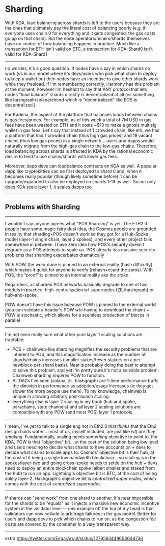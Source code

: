 # Sharding

With KDA, load balancing across shards is left to the users because they are the ones that ultimately pay the literal cost of balancing poorly (e.g. if everyone uses chain 0 for everything and it gets congested, the gas costs go up on that chain). But the node operators/miners/shards themselves have no control of how balancing happens in practice. Much like a transaction for ETH isn't valid on ETC, a transaction for KDA-Shard0 isn't valid for KDA-Shard1

***

no worries, it's a good question. If nodes have a say in which shards do work (vs in our model where it's devs/users who pick what chain to deploy to/keep a wallet on) then nodes have an incentive to give other shards work while they freeload. If I'm remembering correctly, Harmony has this problem at the moment, however I'm hesitant to say that ANY protocol that lets nodes "load balance" shards directly is decentralized at all (vs something like hashgraph/solana/elrond which is "decentralized" like EOS is decentralized.)

For Kadena, the aspect of the platform that balances loads between chains is gas fees/prices. For example, as of this week a total of 7M USD in gas fees have been wasted on ETH and it costs \~$10 to make a gnosis multisig wallet in gas fees. Let's say that instead of 1 crowded chain, like eth, we had a platform that had 1 crowded chain (thus high gas prices) and 19 vacant chains (thus low gas prices) in a single network... users and dapps would naturally migrate from the high-gas chain to the low-gas chains. Therefore, load balancing across shards is affected in KDA by the rational economic desire to tend to use chains/shards with lower gas fees.

Moreover, dapp devs can loadbalance contracts on KDA as well. A popular dapp like cryptokitties can be first deployed to shard 0 and, when it becomes really popular (though likely sometime before) it can be upgrade/expanded to also be deployed on shards 1-19 as well. So not only does KDA scale layer 1, it scales dapps too

***

## Problems with Sharding

***

I wouldn't say anyone agrees what "POS Sharding" is yet. The ETH2.0 people have some magic fairy dust idea, the Cosmos people are grounded in reality that sharding+POS doesn't work so they got for a Hub-Spoke model (layer-1 single chain, layer 2 spokes), and every other project falls somewhere in between. I have zero idea how POS's security doesn't degrade as a POS attempts to scale up. POS already has massive security problems that sharding exacerbates dramatically

With POW, the _work_ done is pinned to an external reality (hash difficulty) which makes it quick for anyone to verify (rehash+count the zeros). With POS, the "proof" is pinned to an internal reality aka _the stake_.

Regardless, all sharded POS networks basically degrade to one of two models in practice: high-centralization w/ supernodes (ZIL/hashgraph) or hub-and-spoke.

POW doesn't have this issue bceause POW is pinned to the external world (you can validate a header's POW w/o having to download the chain) + POW is stochastic, which allows for a seemless production of blocks in parallel

***

I'm not even really sure what other pure layer 1 scaling solutions are tractable:

* POS + chainweb-like sharding magnifies the security problems that are inherent to POS, and this magnification increase as the number of shards/chains increases (smaller stakes/fewer stakers on a per-newblock-per-shard basis). Near is probably doing the best to attempt to solve this problem, and yet I'm pretty sure it's not a solvable problem. Chainweb sharding _requires_ POW to function.
* All DAGs I've seen (solana, zil, hashgraph) are 1-time performance buffs the diminish in performance as adoption/usage increases (ie they get slower the more people use them). To my knowledge, chainweb is unique in allowing arbitrary post-launch scaling.
* everything else is layer 2 scaling in my book (hub and spoke, parachains, state channels) and all layer 2 scaling solutions are compatible with any POW (and most POS) layer 1 protocols.

***

I mean, I've yet to talk to a single eng not in Eth2.0 that _thinks_ that the Eth2 design holds water... most of us, myself included, are just like _wtf are they smoking_. Fundamentally, scaling needs _something_ objective to point to. For KDA, POW is that "objective" bit... at the cost of the solution being low level and users needing to decide what chains to have accounts on + devs to decide what chains to scale apps to. Cosmos' objective bit is their hub, at the cost of it being a single low bandwidth blockchain... so scaling is in the spokes/layer-two and going cross-spoke needs to settle on the hub + devs need to deploy an entire blockchain spoke (albeit smaller and staked from the hub) to run an app. Lightning's objective bit is BTC, at the cost of being solely layer-2. Hashgraph's objective bit is _centralized super nodes_, which comes with the cost of _centralized supernodes_.

***

If shards can "send work" from one shard to another, it's near impossible for the shards to be "equals" as it injects a massive new economic incentive system at the validator level -- one example off the top of my head is that validators can now collude to arbitrage failures in the gas model. Better for users and dapp devs to pick which chains to run on, as the congestion fee costs are covered by the consumer in a very transparent way.

***

extra https://twitter.com/EdgarArout/status/1279593449654644736
